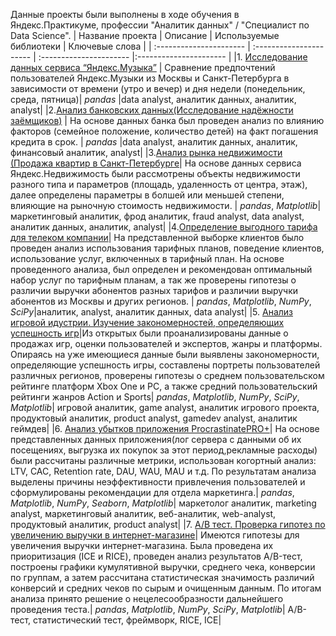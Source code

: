 Данные проекты были выполнены в ходе обучения в Яндекс.Практикуме, профессии "Аналитик данных" / "Специалист по Data Science".
| Название проекта | Описание | Используемые библиотеки | Ключевые слова | 
| :---------------------- | :---------------------- | :---------------------- |:---------------------- |
|1. [Исследование данных сервиса “Яндекс.Музыка”](https://github.com/BPolina/Data_Analyst/blob/main/%D0%AF%D0%BD%D0%B4%D0%B5%D0%BA%D1%81_%D0%BC%D1%83%D0%B7%D1%8B%D0%BA%D0%B0.ipynb) | Сравнение предпочтений пользователей Яндекс.Музыки из Москвы и Санкт-Петербурга в зависимости от времени (утро и вечер) и дня недели (понедельник, среда, пятница)| *pandas* |data analyst, аналитик данных, аналитик, analyst|
|2.[Анализ банковских данных(Исследование надёжности заёмщиков)](https://github.com/BPolina/Data_Analyst/blob/main/%D0%98%D1%81%D1%81%D0%BB%D0%B5%D0%B4%D0%BE%D0%B2%D0%B0%D0%BD%D0%B8%D0%B5_%D0%BD%D0%B0%D0%B4%D0%B5%D0%B6%D0%BD%D0%BE%D1%81%D1%82%D0%B8_%D0%B7%D0%B0%D0%B5%D0%BC%D1%89%D0%B8%D0%BA%D0%BE%D0%B2.ipynb) | На основе данных банка был проведен анализ по влиянию факторов (семейное положение, количество детей) на факт погашения кредита в срок. | *pandas* |data analyst, аналитик данных, аналитик, финансовый аналитик, analyst| 
|3.[Анализ рынка недвижимости (Продажа квартир в Санкт-Петербурге](https://github.com/BPolina/Data_Analyst/blob/main/%D0%98%D1%81%D1%81%D0%BB%D0%B5%D0%B4%D0%BE%D0%B2%D0%B0%D0%BD%D0%B8%D0%B5_%D1%80%D1%8B%D0%BD%D0%BA%D0%B0_%D0%BD%D0%B5%D0%B4%D0%B2%D0%B8%D0%B6%D0%B8%D0%BC%D0%BE%D1%81%D1%82%D0%B8.ipynb)| На основе данных сервиса Яндекс.Недвижимость были рассмотрены объекты недвижимости разного типа и параметров (площадь, удаленность от центра, этаж), далее определены параметры в болшей или меньшей степени, влияющие на рыночную стоимость недвижимости. | *pandas*,  *Matplotlib*|маркетинговый аналитик, фрод аналитик, fraud analyst, data analyst, аналитик данных, аналитик, analyst|
|4.[Определение выгодного тарифа для телеком компании](https://github.com/BPolina/Data_Analyst/blob/main/%D0%9E%D0%BF%D1%80%D0%B5%D0%B4%D0%B5%D0%BB%D0%B5%D0%BD%D0%B8%D0%B5_%D1%82%D0%B0%D1%80%D0%B8%D1%84%D0%B0%20%D0%B4%D0%BB%D1%8F%20%D1%82%D0%B5%D0%BB%D0%B5%D0%BA%D0%BE%D0%BC-%D0%BA%D0%BE%D0%BC%D0%BF%D0%B0%D0%BD%D0%B8%D0%B8.ipynb)| На представленной выборке клиентов было проведен анализ использования тарифных планов, поведение клиентов, использование услуг, включенных в тарифный план. На основе проведенного анализа, был определен и рекомендован оптимальный набор услуг по тарифным планам, а так же проверены гипотезы о различии выручки абонентов разных тарифов и различии выручки абонентов из Москвы и других регионов. | *pandas*, *Matplotlib*,  *NumPy*, *SciPy*|аналитик, analyst, аналитик данных, data analyst|
|5. [Анализ игровой идустрии. Изучение закономерностей, определяющих успешность игр](https://github.com/BPolina/Data_Analyst/blob/main/%D0%A1%D0%B1%D0%BE%D1%80%D0%BD%D1%8B%D0%B9_%D0%BF%D1%80%D0%BE%D0%B5%D0%BA%D1%82_%D0%90%D0%BD%D0%B0%D0%BB%D0%B8%D0%B7_%D0%B8%D0%B3%D1%80%D0%BE%D0%B2%D0%BE%D0%B9_%D0%B8%D0%BD%D0%B4%D1%83%D1%81%D1%82%D1%80%D0%B8%D0%B8.ipynb)|Из открытых были проанализированы данные о продажах игр, оценки пользователей и экспертов, жанры и платформы. Опираясь на уже имеющиеся данные были выявлены закономерности, определяющие успешность игры, составлены портреты пользователей различных регионов, проверены гипотезы о среднем пользовательском рейтинге платформ Xbox One и PC, а также средний пользовательский рейтинги жанров Action и Sports| *pandas*,  *Matplotlib*, *NumPy*, *SciPy*, *Matplotlib*| игровой аналитик, game analyst, аналитик игрового проекта, продуктовый аналитик, product analyst, gamedev analyst, аналитик геймдев|
|6. [Анализ убытков приложения ProcrastinatePRO+](https://github.com/BPolina/Data_Analyst/blob/main/%D0%A1%D0%B1%D0%BE%D1%80%D0%BD%D1%8B%D0%B9_%D0%BF%D1%80%D0%BE%D0%B5%D0%BA%D1%82_2_%D0%90%D0%BD%D0%B0%D0%BB%D0%B8%D0%B7_%D0%BF%D0%BE%D0%BB%D1%8C%D0%B7%D0%BE%D0%B2%D0%B0%D1%82%D0%B5%D0%BB%D0%B5%D0%B9_%D0%BF%D1%80%D0%B8%D0%BB%D0%BE%D0%B6%D0%B5%D0%BD%D0%B8%D1%8F_.ipynb)| На основе представленных данных приложения(лог сервера с данными об их посещениях, выгрузка их покупок за этот период,рекламные расходы) были рассчитаны различные метрики, использован когортный анализ: LTV, CAC, Retention rate, DAU, WAU, MAU и т.д. По результатам анализа выделены причины неэффективности привлечения пользователей и сформулированы рекомендации для отдела маркетинга.| *pandas*, *Matplotlib*, *NumPy*, *Seaborn*, *Matplotlib*| маркетолог аналитик, marketing analyst, маркетинговый аналитик, веб-аналитик, web-analyst, продуктовый аналитик, product analyst|
|7. [A/B тест. Проверка гипотез по увеличению выручки в интернет-магазине](https://github.com/BPolina/Data_Analyst/blob/main/%D0%9F%D1%80%D0%B8%D0%BD%D1%8F%D1%82%D0%B8%D0%B5%20%D1%80%D0%B5%D1%88%D0%B5%D0%BD%D0%B8%D0%B9_%D0%B2_%D0%B1%D0%B8%D0%B7%D0%BD%D0%B5%D1%81%D0%B5.ipynb)| Имеются гипотезы для увеличения выручки интернет-магазина. Была проведена их приоритизация (ICE и RICE), проведен анализ  результатов A/B-тест, построены графики кумулятивной выручки, среднего чека, конверсии по группам, а затем рассчитана статистическая значимость различий конверсий и средних чеков по сырым и очищенным данным. По итогам анализа принято решение о нецелесообразности дальнейшего проведения теста.| *pandas*, *Matplotlib*, *NumPy*, *SciPy*, *Matplotlib*| A/B-тест, статистический тест, фреймворк, RICE, ICE|
